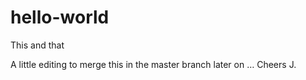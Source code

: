 # hello-world
This and that

A little editing to merge this in the master branch later on …
Cheers
J.

